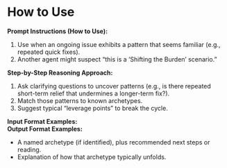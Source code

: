 # How to Use
**Prompt Instructions (How to Use):**  
1. Use when an ongoing issue exhibits a pattern that seems familiar (e.g., repeated quick fixes).  
2. Another agent might suspect “this is a ‘Shifting the Burden’ scenario.”

**Step-by-Step Reasoning Approach:**  
1. Ask clarifying questions to uncover patterns (e.g., is there repeated short-term relief that undermines a longer-term fix?).  
2. Match those patterns to known archetypes.  
3. Suggest typical “leverage points” to break the cycle.

**Input Format Examples:**  
**Output Format Examples:**  
- A named archetype (if identified), plus recommended next steps or reading.  
- Explanation of how that archetype typically unfolds.



